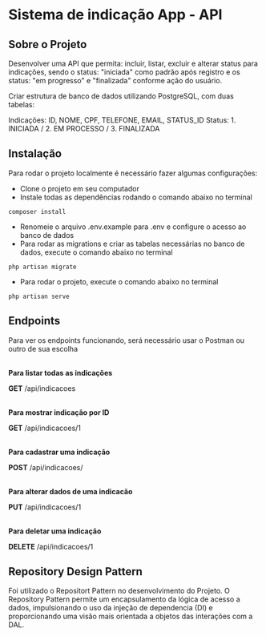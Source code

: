 # Sistema de indicação App - API

## Sobre o Projeto

Desenvolver uma API que permita: incluir, listar, excluir e alterar status para indicações, sendo o status: "iniciada" como padrão após registro e os status: "em progresso" e "finalizada" conforme ação do usuário.

Criar estrutura de banco de dados utilizando PostgreSQL, com duas tabelas:

Indicações: ID, NOME, CPF, TELEFONE, EMAIL, STATUS_ID
Status: 1. INICIADA / 2. EM PROCESSO / 3. FINALIZADA


## Instalação
Para rodar o projeto localmente é necessário fazer algumas configurações:
- Clone o projeto em seu computador
- Instale todas as dependências rodando o comando abaixo no terminal
```
composer install
```
- Renomeie o arquivo .env.example para .env e configure o acesso ao banco de dados
- Para rodar as migrations e criar as tabelas necessárias no banco de dados, execute o comando abaixo no terminal
```
php artisan migrate
```

- Para rodar o projeto, execute o comando abaixo no terminal
```
php artisan serve
```
## Endpoints
Para ver os endpoints funcionando, será necessário usar o Postman ou outro de sua escolha

<br><b>Para listar todas as indicações</b>

<b>GET</b> /api/indicacoes

<br><b>Para mostrar indicação por ID</b>

<b>GET</b> /api/indicacoes/1

<br><b>Para cadastrar uma indicação</b>

<b>POST</b> /api/indicacoes/

<br><b>Para alterar dados de uma indicacão</b>

<b>PUT</b> /api/indicacoes/1

<br><b>Para deletar uma indicação</b>

<b>DELETE</b> /api/indicacoes/1


## Repository Design Pattern
Foi utilizado o Repositort Pattern no desenvolvimento do Projeto. O Repository Pattern permite um encapsulamento da lógica de acesso a dados, impulsionando o uso da injeção de dependencia (DI) e proporcionando uma visão mais orientada a objetos das interações com a DAL.
